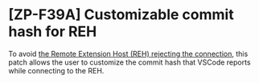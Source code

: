 # [ZP-F39A] Customizable commit hash for REH

To avoid [the Remote Extension Host (REH) rejecting the connection](https://github.com/microsoft/vscode/blob/1.90.0/src/vs/server/node/remoteExtensionHostAgentServer.ts#L369-L374), this patch allows the user to customize the commit hash that VSCode reports while connecting to the REH.
